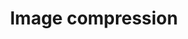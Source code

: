 ---
layout : post
title : Image compression 
desc : <div class="tag">Pascal</div></br> This is the short description for a post
img : ../public/post_img/ImageCompression/title.png
---